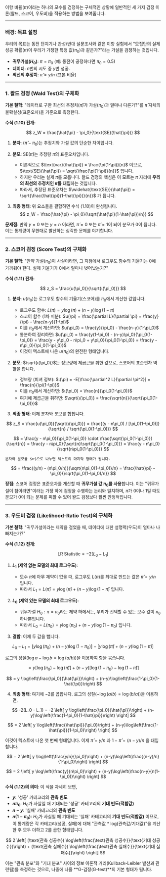 이항 비율($\pi$)이라는 하나의 모수를 검정하는 구체적인 상황에 일반적인 세 가지 검정 이론(왈드, 스코어, 우도비)을 적용하는 방법을 보여줍니다.

---

### 배경: 목표 설정

우리의 목표는 동전 던지기나 찬성/반대 설문조사와 같은 이항 실험에서 "모집단의 실제 성공 확률($\pi$)이 우리가 가정한 특정 값($\pi_0$)과 같은가?"라는 가설을 검정하는 것입니다.

*   **귀무가설($H_0$)**: $\pi = \pi_0$ (예: 동전이 공정하다면 $\pi_0 = 0.5$)
*   **데이터**: $n$번의 시도 중 $y$번 성공.
*   **최선의 추정치**: $\hat{\pi} = y/n$ (표본 비율)

---

### 1. 왈드 검정 (Wald Test)의 구체화

**기본 철학**: "데이터로 구한 최선의 추정치($\hat{\pi}$)가 가설($\pi_0$)과 얼마나 다른가?"를 $\hat{\pi}$ 자체의 불확실성(표준오차)을 기준으로 측정한다.

**수식 (1.10) 전개:**

$$ z_W = \frac{\hat{\pi} - \pi_0}{\text{SE}(\hat{\pi})} $$

1.  **분자**: $(\hat{\pi} - \pi_0)$는 추정치와 가설 값의 단순한 차이입니다.
2.  **분모**: $\text{SE}(\hat{\pi})$는 추정량 $\hat{\pi}$의 표준오차입니다.
    *   이론적으로 $\text{var}(\hat{\pi}) = \frac{\pi(1-\pi)}{n}$ 이므로, $\text{SE}(\hat{\pi}) = \sqrt{\frac{\pi(1-\pi)}{n}}$ 입니다.
    *   하지만 우리는 실제 $\pi$를 모릅니다. 왈드 검정의 핵심은 이 모르는 $\pi$ 자리에 **우리의 최선의 추정치인 $\hat{\pi}$를 대입**하는 것입니다.
    *   따라서, 추정된 표준오차는 $\widehat{\text{SE}}(\hat{\pi}) = \sqrt{\frac{\hat{\pi}(1-\hat{\pi})}{n}}$ 가 됩니다.

3.  **최종 형태**: 위 요소들을 결합하면 수식 (1.10)이 완성됩니다.
$$ z_W = \frac{\hat{\pi} - \pi_0}{\sqrt{\hat{\pi}(1-\hat{\pi})/n}} $$

**문제점**: 만약 $y=0$ 또는 $y=n$ 이라면, $\hat{\pi}=0$ 또는 $\hat{\pi}=1$이 되어 분모가 0이 됩니다. 이는 통계량이 무한대로 발산하는 심각한 문제를 야기합니다.

---

### 2. 스코어 검정 (Score Test)의 구체화

**기본 철학**: "만약 가설($\pi_0$)이 사실이라면, 그 지점에서 로그우도 함수의 기울기는 0에 가까워야 한다. 실제 기울기가 0에서 얼마나 벗어났는가?"

**수식 (1.11) 전개:**

$$ z_S = \frac{u(\pi_0)}{\sqrt{ι(\pi_0)}} $$

1.  **분자**: $u(\pi_0)$는 로그우도 함수의 기울기(스코어)를 $\pi_0$에서 계산한 값입니다.
    *   로그우도 함수: $L(\pi) = y \log(\pi) + (n-y)\log(1-\pi)$
    *   스코어 함수 (1차 미분): $u(\pi) = \frac{\partial L}{\partial \pi} = \frac{y}{\pi} - \frac{n-y}{1-\pi}$
    *   이를 $\pi_0$에서 계산하면: $u(\pi_0) = \frac{y}{\pi_0} - \frac{n-y}{1-\pi_0}$
    *   통분하여 정리하면: $u(\pi_0) = \frac{y(1-\pi_0) - (n-y)\pi_0}{\pi_0(1-\pi_0)} = \frac{y - y\pi_0 - n\pi_0 + y\pi_0}{\pi_0(1-\pi_0)} = \frac{y - n\pi_0}{\pi_0(1-\pi_0)}$
    *   이것이 텍스트에 나온 $u(\pi_0)$의 완전한 형태입니다.

2.  **분모**: $\sqrt{ι(\pi_0)}$는 정보량에 제곱근을 취한 값으로, 스코어의 표준편차 역할을 합니다.
    *   정보량 (피셔 정보): $ι(\pi) = -E[\frac{\partial^2 L}{\partial \pi^2}] = \frac{n}{\pi(1-\pi)}$
    *   이를 $\pi_0$에서 계산하면: $ι(\pi_0) = \frac{n}{\pi_0(1-\pi_0)}$
    *   여기에 제곱근을 취하면: $\sqrt{ι(\pi_0)} = \frac{\sqrt{n}}{\sqrt{\pi_0(1-\pi_0)}}$

3.  **최종 형태**: 이제 분자와 분모를 합칩니다.

$$ z_S = \frac{u(\pi_0)}{\sqrt{ι(\pi_0)}} = \frac{(y - n\pi_0) / [\pi_0(1-\pi_0)]}{\sqrt{n} / \sqrt{\pi_0(1-\pi_0)}} $$

$$ = \frac{y - n\pi_0}{\pi_0(1-\pi_0)} \cdot \frac{\sqrt{\pi_0(1-\pi_0)}}{\sqrt{n}} = \frac{y - n\pi_0}{\sqrt{n}\sqrt{\pi_0(1-\pi_0)}} = \frac{y - n\pi_0}{\sqrt{n\pi_0(1-\pi_0)}} $$

    분자와 분모를 $n$으로 나누면 텍스트의 마지막 형태가 됩니다.

$$ = \frac{(y/n) - (n\pi_0/n)}{\sqrt{n\pi_0(1-\pi_0)}/n} = \frac{\hat{\pi} - \pi_0}{\sqrt{\pi_0(1-\pi_0)/n}} $$

**장점**: 스코어 검정은 표준오차를 계산할 때 **귀무가설 값 $\pi_0$를 사용**합니다. 이는 "귀무가설이 참이라면"이라는 가정 하에 검정을 수행하는 논리와 일치하며, $\hat{\pi}$가 0이나 1일 때도 분모가 0이 되는 문제를 피할 수 있어 왈드 검정보다 훨씬 안정적입니다.

---

### 3. 우도비 검정 (Likelihood-Ratio Test)의 구체화

**기본 철학**: "귀무가설이라는 제약을 걸었을 때, 데이터에 대한 설명력(우도)이 얼마나 나빠지는가?"

**수식 (1.12) 전개:**

$$ \text{LR Statistic} = -2(L_0 - L_1) $$

1.  **$L_1$ (제약 없는 모델의 최대 로그우도)**:
    *   모수 $\pi$에 아무 제약이 없을 때, 로그우도 $L(\pi)$를 최대로 만드는 값은 $\hat{\pi}=y/n$ 입니다.
    *   따라서 $L_1 = L(\hat{\pi}) = y \log(\hat{\pi}) + (n-y)\log(1-\hat{\pi})$ 입니다.

2.  **$L_0$ (제약 있는 모델의 최대 로그우도)**:
    *   귀무가설 $H_0: \pi = \pi_0$라는 제약 하에서는, 우리가 선택할 수 있는 모수 값이 $\pi_0$ 하나뿐입니다.
    *   따라서 $L_0 = L(\pi_0) = y \log(\pi_0) + (n-y)\log(1-\pi_0)$ 입니다.

3.  **결합**: 이제 두 값을 뺍니다.

$$ L_0 - L_1 = [y \log(\pi_0) + (n-y)\log(1-\pi_0)] - [y \log(\hat{\pi}) + (n-y)\log(1-\hat{\pi})] $$

로그의 성질($\log a - \log b = \log(a/b)$)을 이용하여 항을 묶습니다.

$$ = y[\log(\pi_0) - \log(\hat{\pi})] + (n-y)[\log(1-\pi_0) - \log(1-\hat{\pi})] $$

$$ = y \log\left(\frac{\pi_0}{\hat{\pi}}\right) + (n-y)\log\left(\frac{1-\pi_0}{1-\hat{\pi}}\right) $$

4.  **최종 형태**: 여기에 $-2$를 곱합니다. 로그의 성질($-\log(a/b) = \log(b/a)$)을 이용하면,

$$ -2(L_0 - L_1) = -2 \left[ y \log\left(\frac{\pi_0}{\hat{\pi}}\right) + (n-y)\log\left(\frac{1-\pi_0}{1-\hat{\pi}}\right) \right] $$

$$ = 2 \left[ y \log\left(\frac{\hat{\pi}}{\pi_0}\right) + (n-y)\log\left(\frac{1-\hat{\pi}}{1-\pi_0}\right) \right] $$

이것이 텍스트에 나온 첫 번째 형태입니다. 이제 $\hat{\pi}=y/n$ 과 $1-\hat{\pi}=(n-y)/n$ 을 대입합니다.

$$ = 2 \left[ y \log\left(\frac{y/n}{\pi_0}\right) + (n-y)\log\left(\frac{(n-y)/n}{1-\pi_0}\right) \right] $$

$$ = 2 \left[ y \log\left(\frac{y}{n\pi_0}\right) + (n-y)\log\left(\frac{n-y}{n(1-\pi_0)}\right) \right] $$

**수식 (1.12)의 의미**:
이 식을 자세히 보면,
*   **$y$**: '성공' 카테고리의 **관측 빈도**
*   **$n\pi_0$**: $H_0$가 사실일 때 기대되는 '성공' 카테고리의 **기대 빈도(적합값)**
*   **$n-y$**: '실패' 카테고리의 **관측 빈도**
*   **$n(1-\pi_0)$**: $H_0$가 사실일 때 기대되는 '실패' 카테고리의 **기대 빈도(적합값)**
이므로, 이 통계량은 각 카테고리(성공, 실패)에 대해 "관측값 * log(관측값/기대값)"을 계산한 후 모두 더하고 2를 곱한 형태입니다.

$$ 2 \left[ (\text{관측 성공수}) \log\left(\frac{\text{관측 성공수}}{\text{기대 성공수}}\right) + (\text{관측 실패수}) \log\left(\frac{\text{관측 실패수}}{\text{기대 실패수}}\right) \right] $$

이는 "관측 분포"와 "기대 분포" 사이의 정보 이론적 거리(Kullback-Leibler 발산과 관련됨)를 측정하는 것으로, 나중에 나올 **G-검정(G-test)**의 기본 형태가 됩니다.
